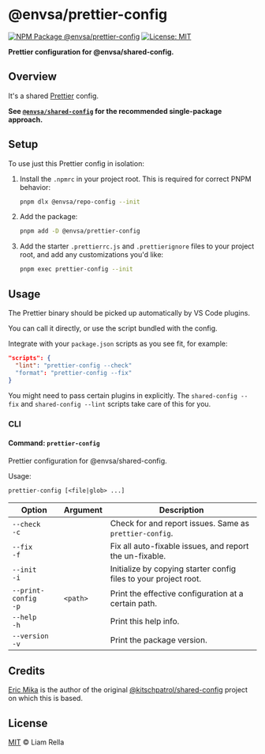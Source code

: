 <!--+ Warning: Content inside HTML comment blocks was generated by mdat and may be overwritten. +-->

<!-- title -->

# @envsa/prettier-config

<!-- /title -->

<!-- badges -->

[![NPM Package @envsa/prettier-config](https://img.shields.io/npm/v/@envsa/prettier-config.svg)](https://npmjs.com/package/@envsa/prettier-config)
[![License: MIT](https://img.shields.io/badge/License-MIT-yellow.svg)](https://opensource.org/licenses/MIT)

<!-- /badges -->

<!-- description -->

**Prettier configuration for @envsa/shared-config.**

<!-- /description -->

## Overview

It's a shared [Prettier](https://prettier.io) config.

**See [`@envsa/shared-config`](https://www.npmjs.com/package/@envsa/shared-config) for the recommended single-package approach.**

## Setup

To use just this Prettier config in isolation:

1. Install the `.npmrc` in your project root. This is required for correct PNPM behavior:

   ```sh
   pnpm dlx @envsa/repo-config --init
   ```

2. Add the package:

   ```sh
   pnpm add -D @envsa/prettier-config
   ```

3. Add the starter `.prettierrc.js` and `.prettierignore` files to your project root, and add any customizations you'd like:

   ```sh
   pnpm exec prettier-config --init
   ```

## Usage

The Prettier binary should be picked up automatically by VS Code plugins.

You can call it directly, or use the script bundled with the config.

Integrate with your `package.json` scripts as you see fit, for example:

```json
"scripts": {
  "lint": "prettier-config --check"
  "format": "prettier-config --fix"
}
```

You might need to pass certain plugins in explicitly. The `shared-config --fix` and `shared-config --lint` scripts take care of this for you.

### CLI

<!-- cli-help -->

#### Command: `prettier-config`

Prettier configuration for @envsa/shared-config.

Usage:

```txt
prettier-config [<file|glob> ...]
```

| Option                   | Argument | Description                                                      |
| ------------------------ | -------- | ---------------------------------------------------------------- |
| `--check`<br>`-c`        |          | Check for and report issues. Same as `prettier-config`.          |
| `--fix`<br>`-f`          |          | Fix all auto-fixable issues, and report the un-fixable.          |
| `--init`<br>`-i`         |          | Initialize by copying starter config files to your project root. |
| `--print-config`<br>`-p` | `<path>` | Print the effective configuration at a certain path.             |
| `--help`<br>`-h`         |          | Print this help info.                                            |
| `--version`<br>`-v`      |          | Print the package version.                                       |

<!-- /cli-help -->

## Credits

[Eric Mika](https://github.com/kitschpatrol) is the author of the original [@kitschpatrol/shared-config](https://github.com/kitschpatrol/shared-config) project on which this is based.

<!-- license -->

## License

[MIT](license.txt) © Liam Rella

<!-- /license -->
